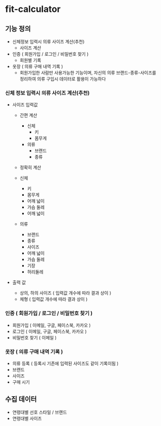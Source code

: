 # fit-calculator

## 기능 정의

- 신체정보 입력시 의류 사이즈 계산(추천)
  - 사이즈 계산
- 인증 ( 회원가입 / 로그인 / 비밀번호 찾기 )
  - 회원별 기록
- 옷장 ( 의류 구매 내역 기록 )
  - 회원가입한 사람만 사용가능한 기능이며, 자신의 의류 브랜드-종류-사이즈를 정리하여 의류 구입시 데이터로 활용이 가능하다

### 신체 정보 입력시 의류 사이즈 계산(추천)

- 사이즈 입력값

  - 간편 계산

    - 신체
      - 키
      - 몸무게
    - 의류
      - 브랜드
      - 종류

  - 정확히 계산
  - 신체
    - 키
    - 몸무게
    - 어깨 넓이
    - 가슴 둘레
    - 어깨 넓이
  - 의류
    - 브랜드
    - 종류
    - 사이즈
    - 어깨 넓이
    - 가슴 둘레
    - 기장
    - 허리둘레

- 출력 값
  - 상의, 하의 사이즈 ( 입력값 개수에 따라 결과 상이 )
  - 체형 ( 입력값 개수에 따라 결과 상이 )

### 인증 ( 회원가입 / 로그인 / 비밀번호 찾기 )

- 회원가입 ( 이메일, 구글, 페이스북, 카카오 )
- 로그인 ( 이메일, 구글, 페이스북, 카카오 )
- 비밀번호 찾기 ( 이메일 )

### 옷장 ( 의류 구매 내역 기록 )

- 의류 등록 ( 등록시 기존에 입력된 사이즈도 같이 기록이됨 )
- 브랜드
- 사이즈
- 구매 시기

## 수집 데이터

- 연령대별 선호 스타일 / 브랜드
- 연령대별 사이즈
